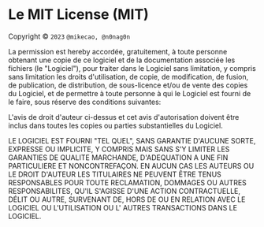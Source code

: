 Le **MIT License (MIT)**
==========================

Copyright © `2023` `@mikecao, @n0nag0n`

La permission est hereby accordée, gratuitement, à toute personne
obtenant une copie de ce logiciel et de la documentation associée
les fichiers (le "Logiciel"), pour traiter dans le Logiciel sans
limitation, y compris sans limitation les droits d'utilisation,
de copie, de modification, de fusion, de publication, de distribution, de sous-licence et/ou de vente
des copies du Logiciel, et de permettre à toute personne à qui le
Logiciel est fourni de le faire, sous réserve des conditions suivantes:

L'avis de droit d'auteur ci-dessus et cet avis d'autorisation doivent être
inclus dans toutes les copies ou parties substantielles du Logiciel.

LE LOGICIEL EST FOURNI "TEL QUEL", SANS GARANTIE D'AUCUNE SORTE,
EXPRESSE OU IMPLICITE, Y COMPRIS MAIS SANS S'Y LIMITER LES GARANTIES DE
QUALITE MARCHANDE, D'ADEQUATION A UNE FIN PARTICULIERE ET
NONCONTREFAÇON. EN AUCUN CAS LES AUTEURS OU LE DROIT D'AUTEUR
LES TITULAIRES NE PEUVENT ÊTRE TENUS RESPONSABLES POUR TOUTE RECLAMATION, DOMMAGES OU AUTRES RESPONSABILITES,
QU'IL S'AGISSE D'UNE ACTION CONTRACTUELLE, DÉLIT OU AUTRE, SURVENANT
DE, HORS DE OU EN RELATION AVEC LE LOGICIEL OU L'UTILISATION OU L'
AUTRES TRANSACTIONS DANS LE LOGICIEL.